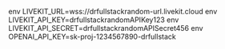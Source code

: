 env LIVEKIT_URL=wss://drfullstackrandom-url.livekit.cloud
env LIVEKIT_API_KEY=drfullstackrandomAPIKey123
env LIVEKIT_API_SECRET=drfullstackrandomAPISecret456
env OPENAI_API_KEY=sk-proj-1234567890-drfullstack
